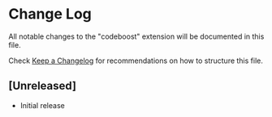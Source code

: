# Change Log

All notable changes to the "codeboost" extension will be documented in this file.

Check [Keep a Changelog](http://keepachangelog.com/) for recommendations on how to structure this file.

## [Unreleased]

- Initial release